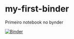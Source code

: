 # my-first-binder
Primeiro notebook no bynder

[![Binder](https://mybinder.org/badge_logo.svg)](https://mybinder.org/v2/gh/victortocantins/my-first-binder/HEAD)
